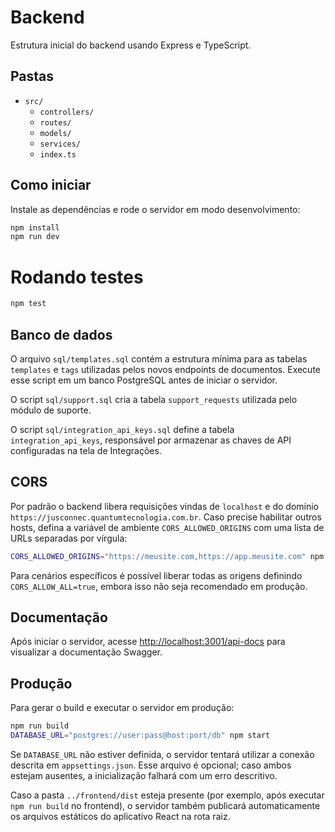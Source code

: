 # Backend

Estrutura inicial do backend usando Express e TypeScript.

## Pastas
- `src/`
  - `controllers/`
  - `routes/`
  - `models/`
  - `services/`
  - `index.ts`

## Como iniciar
Instale as dependências e rode o servidor em modo desenvolvimento:

```bash
npm install
npm run dev

```

# Rodando testes

```bash
npm test
```

## Banco de dados

O arquivo `sql/templates.sql` contém a estrutura mínima para as tabelas `templates` e `tags` utilizadas pelos novos endpoints de documentos. Execute esse script em um banco PostgreSQL antes de iniciar o servidor.

O script `sql/support.sql` cria a tabela `support_requests` utilizada pelo módulo de suporte.

O script `sql/integration_api_keys.sql` define a tabela `integration_api_keys`, responsável por armazenar as chaves de API configuradas na tela de Integrações.

## CORS

Por padrão o backend libera requisições vindas de `localhost` e do domínio `https://jusconnec.quantumtecnologia.com.br`. Caso precise habilitar outros hosts, defina a variável de ambiente `CORS_ALLOWED_ORIGINS` com uma lista de URLs separadas por vírgula:

```bash
CORS_ALLOWED_ORIGINS="https://meusite.com,https://app.meusite.com" npm start
```

Para cenários específicos é possível liberar todas as origens definindo `CORS_ALLOW_ALL=true`, embora isso não seja recomendado em produção.

## Documentação
Após iniciar o servidor, acesse [http://localhost:3001/api-docs](http://localhost:3001/api-docs) para visualizar a documentação Swagger.

## Produção

Para gerar o build e executar o servidor em produção:

```bash
npm run build
DATABASE_URL="postgres://user:pass@host:port/db" npm start
```

Se `DATABASE_URL` não estiver definida, o servidor tentará utilizar a conexão
descrita em `appsettings.json`. Esse arquivo é opcional; caso ambos estejam
ausentes, a inicialização falhará com um erro descritivo.

Caso a pasta `../frontend/dist` esteja presente (por exemplo, após executar
`npm run build` no frontend), o servidor também publicará automaticamente os
arquivos estáticos do aplicativo React na rota raiz.

